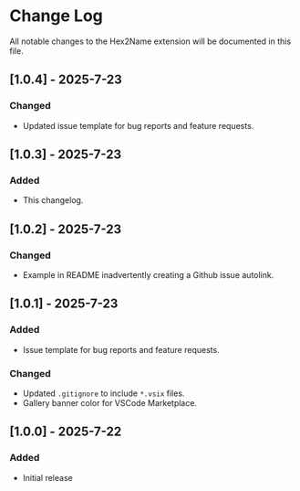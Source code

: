 # Change Log

All notable changes to the Hex2Name extension will be documented in this file.

## [1.0.4] - 2025-7-23

### Changed

- Updated issue template for bug reports and feature requests.

## [1.0.3] - 2025-7-23

### Added

- This changelog.

## [1.0.2] - 2025-7-23

### Changed

- Example in README inadvertently creating a Github issue autolink.

## [1.0.1] - 2025-7-23

### Added

- Issue template for bug reports and feature requests.

### Changed

- Updated `.gitignore` to include `*.vsix` files.
- Gallery banner color for VSCode Marketplace.

## [1.0.0] - 2025-7-22

### Added

- Initial release

